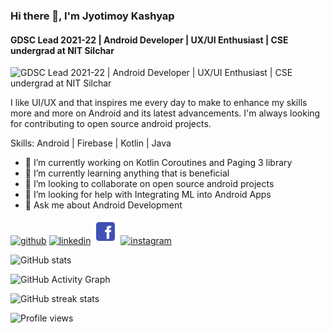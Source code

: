 ### Hi there 👋, I'm Jyotimoy Kashyap
#### GDSC Lead 2021-22 | Android Developer | UX/UI Enthusiast | CSE undergrad at NIT Silchar
![GDSC Lead 2021-22 | Android Developer | UX/UI Enthusiast | CSE undergrad at NIT Silchar](https://github.com/JyotimoyKashyap/JyotimoyKashyap/blob/main/banner.gif?raw=true)

I like UI/UX and that inspires me every day to make to enhance my skills more and more on Android and its latest advancements. I'm always looking for contributing to open source android projects. 

Skills: Android | Firebase | Kotlin | Java

- 🔭 I’m currently working on Kotlin Coroutines and Paging 3 library 
- 🌱 I’m currently learning anything that is beneficial  
- 👯 I’m looking to collaborate on open source android projects  
- 🤔 I’m looking for help with Integrating ML into Android Apps 
- 💬 Ask me about Android Development  


[<img src='https://cdn.jsdelivr.net/npm/simple-icons@3.0.1/icons/github.svg' alt='github' height='40'>](https://github.com/JyotimoyKashyap)  [<img src='https://cdn.jsdelivr.net/npm/simple-icons@3.0.1/icons/linkedin.svg' alt='linkedin' height='40'>](https://www.linkedin.com/in/https://www.linkedin.com/in/jyotimoykashyap//)  [<img src='https://github.com/JyotimoyKashyap/JyotimoyKashyap/blob/main/facebook_icon.png?raw=true' alt='facebook' height='40'>](https://www.facebook.com/https://www.facebook.com/jyotimoy.kashyap.33)  [<img src='https://cdn.jsdelivr.net/npm/simple-icons@3.0.1/icons/instagram.svg' alt='instagram' height='40'>](https://www.instagram.com/https://www.instagram.com/jyotimoy_kashyap06//)  

![GitHub stats](https://github-readme-stats.vercel.app/api?username=JyotimoyKashyap&show_icons=true&count_private=true)  

![GitHub Activity Graph](https://activity-graph.herokuapp.com/graph?username=JyotimoyKashyap)  

![GitHub streak stats](https://github-readme-streak-stats.herokuapp.com/?user=JyotimoyKashyap)  

![Profile views](https://gpvc.arturio.dev/JyotimoyKashyap)  






